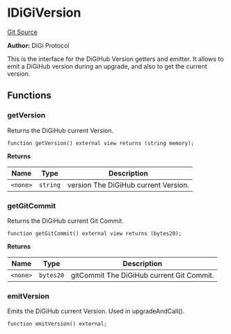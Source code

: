 # IDiGiVersion
[Git Source](https://github.com/digiv3rse/protocol-contracts/blob/78826068117a4eb9f5d01837d2d88deb72b92ea0/contracts/misc/PermissionlessCreator.sol)

**Author:**
DiGi Protocol

This is the interface for the DiGiHub Version getters and emitter.
It allows to emit a DiGiHub version during an upgrade, and also to get the current version.


## Functions
### getVersion

Returns the DiGiHub current Version.


```solidity
function getVersion() external view returns (string memory);
```
**Returns**

|Name|Type|Description|
|----|----|-----------|
|`<none>`|`string`|version The DiGiHub current Version.|


### getGitCommit

Returns the DiGiHub current Git Commit.


```solidity
function getGitCommit() external view returns (bytes20);
```
**Returns**

|Name|Type|Description|
|----|----|-----------|
|`<none>`|`bytes20`|gitCommit The DiGiHub current Git Commit.|


### emitVersion

Emits the DiGiHub current Version. Used in upgradeAndCall().


```solidity
function emitVersion() external;
```

